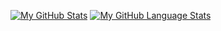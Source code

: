 [![My GitHub Stats](https://github-readme-stats.vercel.app/api/?username=wedoazure&count_private=true&theme=tokyonight&showicons=true)]()
[![My GitHub Language Stats](https://github-readme-stats.vercel.app/api/top-langs/?username=wedoazure&langs_count=5&theme=tokyonight)]()

